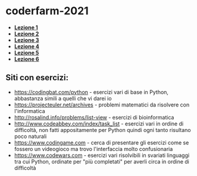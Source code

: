 # coderfarm-2021

- **[Lezione 1](/Lezione%2001)**
- **[Lezione 2](/Lezione%2002)**
- **[Lezione 3](/Lezione%2003)**
- **[Lezione 4](/Lezione%2004)**
- **[Lezione 5](/Lezione%2005)**
- **[Lezione 6](/Lezione%2006)**

## Siti con esercizi:
- https://codingbat.com/python - esercizi vari di base in Python, abbastanza simili a quelli che vi darei io
- https://projecteuler.net/archives - problemi matematici da risolvere con l'informatica
- http://rosalind.info/problems/list-view - esercizi di bioinformatica
- http://www.codeabbey.com/index/task_list - esercizi vari in ordine di difficoltà, non fatti appositamente per Python quindi ogni tanto risultano poco naturali
- https://www.codingame.com - cerca di presentare gli esercizi come se fossero un videogioco ma trovo l'interfaccia molto confusionaria
- https://www.codewars.com - esercizi vari risolvibili in svariati linguaggi tra cui Python, ordinate per "più completati" per averli circa in ordine di difficoltà
